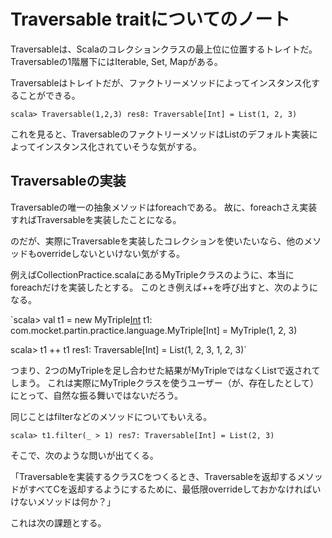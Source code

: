 # Traversable traitについてのノート

Traversableは、Scalaのコレクションクラスの最上位に位置するトレイトだ。
Traversableの1階層下にはIterable, Set, Mapがある。

Traversableはトレイトだが、ファクトリーメソッドによってインスタンス化することができる。

`scala> Traversable(1,2,3)
 res8: Traversable[Int] = List(1, 2, 3)`

 これを見ると、TraversableのファクトリーメソッドはListのデフォルト実装によってインスタンス化されていそうな気がする。

 ## Traversableの実装

 Traversableの唯一の抽象メソッドはforeachである。
 故に、foreachさえ実装すればTraversableを実装したことになる。

 のだが、実際にTraversableを実装したコレクションを使いたいなら、他のメソッドもoverrideしないといけない気がする。

 例えばCollectionPractice.scalaにあるMyTripleクラスのように、本当にforeachだけを実装したとする。
 このとき例えば++を呼び出すと、次のようになる。


`scala> val t1 = new MyTriple[Int](1,2,3)
t1: com.mocket.partin.practice.language.MyTriple[Int] = MyTriple(1, 2, 3)

scala> t1 ++ t1
res1: Traversable[Int] = List(1, 2, 3, 1, 2, 3)`

つまり、2つのMyTripleを足し合わせた結果がMyTripleではなくListで返されてしまう。
これは実際にMyTripleクラスを使うユーザー（が、存在したとして）にとって、自然な振る舞いではないだろう。

同じことはfilterなどのメソッドについてもいえる。

`scala> t1.filter(_ > 1)
 res7: Traversable[Int] = List(2, 3)`

 そこで、次のような問いが出てくる。

 「Traversableを実装するクラスCをつくるとき、Traversableを返却するメソッドがすべてCを返却するようにするために、最低限overrideしておかなければいけないメソッドは何か？」

 これは次の課題とする。